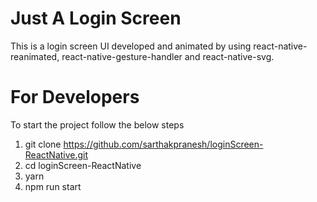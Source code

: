 # Just A Login Screen
This is a login screen UI developed and animated by using react-native-reanimated, react-native-gesture-handler and react-native-svg.

# For Developers
To start the project follow the below steps
1. git clone https://github.com/sarthakpranesh/loginScreen-ReactNative.git
2. cd loginScreen-ReactNative
3. yarn
4. npm run start